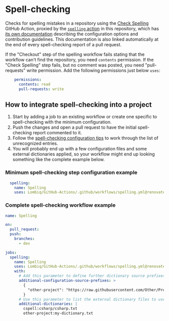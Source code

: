 # Spell-checking

Checks for spelling mistakes in a repository using the [Check Spelling](https://github.com/marketplace/actions/check-spelling) GitHub Action, proxied by the [`spelling` action](../../../.github/actions/spelling/action.yml) in this repository, which has [its own documentation](../../SpellCheckingConfiguration.md) describing the configuration options and contribution guidelines. This documentation is also linked automatically at the end of every spell-checking report of a pull request.

If the "Checkout" step of the spelling workflow fails stating that the workflow can't find the repository, you need `contents` permission. If the "Check Spelling" step fails, but no comment was posted, you need "pull-requests" write permission. Add the following permissions just below `uses`:

```yaml
    permissions:
      contents: read
      pull-requests: write
```

## How to integrate spell-checking into a project

1. Start by adding a job to an existing workflow or create one specific to spell-checking with the minimum configuration.
2. Push the changes and open a pull request to have the initial spell-checking report commented to it.
3. Follow the [spell-checking configuration tips](../../SpellCheckingConfiguration.md) to work through the list of unrecognized entries.
4. You will probably end up with a few configuration files and some external dictionaries applied, so your workflow might end up looking something like the complete example below.

### Minimum spell-checking step configuration example

```yaml
  spelling:
    name: Spelling
    uses: Lombiq/GitHub-Actions/.github/workflows/spelling.yml@renovate/all-updates
```

### Complete spell-checking workflow example

```yaml
name: Spelling

on:
  pull_request:
  push:
    branches:
      - dev

jobs:
  spelling:
    name: Spelling
    uses: Lombiq/GitHub-Actions/.github/workflows/spelling.yml@renovate/all-updates
    with:
      # Add this parameter to define further dictionary source prefixes, such as a repository with general-purpose dictionaries. Dictionary files from these sources are processed before the default ones, and in the order their prefixes are listed here.
      additional-configuration-source-prefixes: >
        {
          "other-project": "https://raw.githubusercontent.com/Other/Project/dev/.github/actions/spelling/",
        }
      # Use this parameter to list the external dictionary files to use, but beware that check-spelling only accepts flat lists of words (so, for example patterns.txt can't be referenced like this). The order doesn't matter, but sorting it alphabetically makes it easier to maintain. The "cspell" and "lombiq-lgha" prefixes are available by default - see the spelling action for their exact path.
      additional-dictionaries: |
        cspell:csharp/csharp.txt
        other-project:my-dictionary.txt
```
